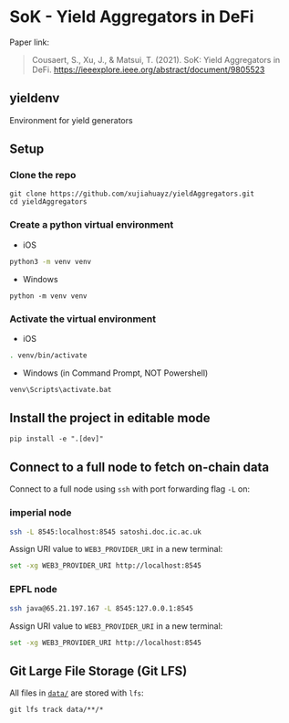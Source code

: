 # SoK - Yield Aggregators in DeFi

Paper link:

> Cousaert, S., Xu, J., & Matsui, T. (2021). SoK: Yield Aggregators in DeFi. https://ieeexplore.ieee.org/abstract/document/9805523

## yieldenv

Environment for yield generators

## Setup

### Clone the repo

```
git clone https://github.com/xujiahuayz/yieldAggregators.git
cd yieldAggregators
```

### Create a python virtual environment

- iOS

```zsh
python3 -m venv venv
```

- Windows

```
python -m venv venv
```

### Activate the virtual environment

- iOS

```zsh
. venv/bin/activate
```

- Windows (in Command Prompt, NOT Powershell)

```zsh
venv\Scripts\activate.bat
```

## Install the project in editable mode

```
pip install -e ".[dev]"
```

## Connect to a full node to fetch on-chain data

Connect to a full node using `ssh` with port forwarding flag `-L` on:

### imperial node

```zsh
ssh -L 8545:localhost:8545 satoshi.doc.ic.ac.uk
```

Assign URI value to `WEB3_PROVIDER_URI` in a new terminal:

```zsh
set -xg WEB3_PROVIDER_URI http://localhost:8545
```

### EPFL node

```zsh
ssh java@65.21.197.167 -L 8545:127.0.0.1:8545
```

Assign URI value to `WEB3_PROVIDER_URI` in a new terminal:

```zsh
set -xg WEB3_PROVIDER_URI http://localhost:8545
```

## Git Large File Storage (Git LFS)

All files in [`data/`](data/) are stored with `lfs`:

```
git lfs track data/**/*
```
